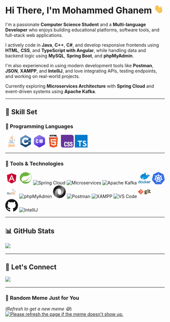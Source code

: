 <h1>Hi There, I'm Mohammed Ghanem <img src="https://raw.githubusercontent.com/ABSphreak/ABSphreak/master/gifs/Hi.gif" width="30px"></h1>  
I'm a passionate <strong>Computer Science Student</strong> and a <strong>Multi-language Developer</strong> who enjoys building educational platforms, software tools, and full-stack web applications.  

I actively code in <strong>Java</strong>, <strong>C++</strong>, <strong>C#</strong>, and develop responsive frontends using <strong>HTML</strong>, <strong>CSS</strong>, and <strong>TypeScript with Angular</strong>, while handling data and backend logic using <strong>MySQL</strong>, <strong>Spring Boot</strong>, and <strong>phpMyAdmin</strong>.  

I'm also experienced in using modern development tools like <strong>Postman</strong>, <strong>JSON</strong>, <strong>XAMPP</strong>, and <strong>IntelliJ</strong>, and love integrating APIs, testing endpoints, and working on real-world projects.  

Currently exploring <strong>Microservices Architecture</strong> with <strong>Spring Cloud</strong> and event-driven systems using <strong>Apache Kafka</strong>.  

---

## 💪 Skill Set  

### 🧠 Programming Languages  
<p>
<img title="Java" alt="Java" width="40px" src="https://raw.githubusercontent.com/github/explore/master/topics/java/java.png" />  
<img title="C++" alt="C++" width="40px" src="https://raw.githubusercontent.com/github/explore/master/topics/cpp/cpp.png" />  
<img title="C#" alt="C#" width="40px" src="https://raw.githubusercontent.com/github/explore/master/topics/csharp/csharp.png" />  
<img title="HTML5" alt="HTML" width="40px" src="https://raw.githubusercontent.com/github/explore/master/topics/html/html.png" />  
<img title="CSS3" alt="CSS" width="40px" src="https://raw.githubusercontent.com/github/explore/master/topics/css/css.png" />  
<img title="TypeScript" alt="TypeScript" width="40px" src="https://raw.githubusercontent.com/github/explore/master/topics/typescript/typescript.png" />  
</p>

---

### 🧰 Tools & Technologies  
<p>
<img title="Angular" alt="Angular" width="40px" src="https://raw.githubusercontent.com/github/explore/master/topics/angular/angular.png" />  
<img title="Spring Boot" alt="Spring Boot" width="40px" src="https://raw.githubusercontent.com/github/explore/master/topics/spring-boot/spring-boot.png" />  
<img title="Spring Cloud" alt="Spring Cloud" width="40px" src="https://upload.wikimedia.org/wikipedia/commons/thumb/4/44/Spring_Framework_Logo_2018.svg/768px-Spring_Framework_Logo_2018.svg.png" />  
<img title="Microservices" alt="Microservices" width="40px" src="https://cdn-icons-png.flaticon.com/512/3061/3061282.png" />  
<img title="Apache Kafka" alt="Apache Kafka" width="40px" src="https://static-00.iconduck.com/assets.00/apache-kafka-icon-256x256-csnkzx17.png" />

<img title="Docker" alt="Docker" width="40px" src="https://raw.githubusercontent.com/github/explore/master/topics/docker/docker.png" />  
<img title="Kubernetes" alt="Kubernetes" width="40px" src="https://raw.githubusercontent.com/github/explore/master/topics/kubernetes/kubernetes.png" />  
<img title="MySQL" alt="MySQL" width="40px" src="https://raw.githubusercontent.com/github/explore/master/topics/mysql/mysql.png" />  
<img title="phpMyAdmin" alt="phpMyAdmin" width="40px" src="https://i.imgur.com/Hw7sYz6.png" />  
<img title="JSON" alt="JSON" width="40px" src="https://raw.githubusercontent.com/github/explore/master/topics/json/json.png" />  
<img title="Postman" alt="Postman" width="40px" src="https://www.vectorlogo.zone/logos/getpostman/getpostman-icon.svg" />  
<img title="XAMPP" alt="XAMPP" width="40px" src="https://www.apachefriends.org/images/xampp-logo-ac950edf.svg" />  
<img title="VS Code" alt="VS Code" width="40px" src="https://img.icons8.com/fluent/48/000000/visual-studio-code-2019.png" />  
<img title="Git" alt="Git" width="40px" src="https://raw.githubusercontent.com/github/explore/master/topics/git/git.png" />  
<img title="GitHub" alt="GitHub" width="40px" src="https://raw.githubusercontent.com/github/explore/master/topics/github/github.png" />  
<img title="IntelliJ IDEA" alt="IntelliJ" width="40px" src="https://resources.jetbrains.com/storage/products/company/brand/logos/IntelliJ_IDEA_icon.png" />  
</p>

---

## 📊 GitHub Stats  
<img src="https://github-readme-stats.vercel.app/api?username=mohammedghanem&show_icons=true&theme=tokyonight&include_all_commits=true" />  

---

## 🤝 Let's Connect  
<a href="https://www.linkedin.com/in/mohammed-ghanem/"><img src="https://cdn2.iconfinder.com/data/icons/social-media-2285/512/1_Linkedin_unofficial_colored_svg-128.png" width="40"></a>  

---

### 🎉 Random Meme Just for You  
(*Refresh to get a new meme 😄*)  
<a href="https://github.com/techytushar/random-memer"><img src="https://web-production-4cea.up.railway.app/" title="Meme" alt="Please refresh the page if the meme doesn't show up." height="400"></a>  
